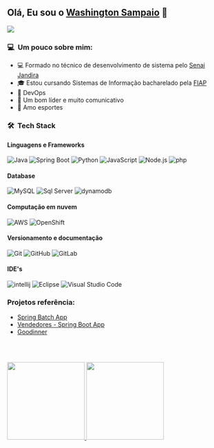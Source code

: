 ## Olá, Eu sou o [Washington Sampaio](https://www.linkedin.com/in/washington-sampaio/) 👋
![](https://komarev.com/ghpvc/?username=washingtonsampaiovieira&color=006bed)

### 💻 &nbsp;Um pouco sobre mim:

- 💻 Formado no técnico de desenvolvimento de sistema pelo [Senai Jandira](https://jandira.sp.senai.br/curso/85566/127/tecnico-de-desenvolvimento-de-sistemas)
- 🎓 Estou cursando Sistemas de Informação bacharelado pela [FIAP](https://www.fiap.com.br/online/graduacao/bacharelado/sistemas-de-informacao/)
- 💪 DevOps 
- 🤝 Um bom líder e muito comunicativo
- 🎽 Amo esportes 


### 🛠 &nbsp;Tech Stack

#### Linguagens e Frameworks

![Java](https://img.shields.io/badge/Java-blue?style=for-the-badge&logo=java&logoColor=white)
![Spring Boot](https://img.shields.io/badge/Spring--Boot-6DB33F?style=for-the-badge&logo=spring&logoColor=white)
![Python](https://img.shields.io/badge/python-306998?style=for-the-badge&logo=python&logoColor=white)
![JavaScript](https://img.shields.io/badge/JavaScript-F7DF1E?style=for-the-badge&logo=javascript&logoColor=black)
![Node.js](https://img.shields.io/badge/Node.js-43853D?style=for-the-badge&logo=ts-node&logoColor=white)
![php](https://img.shields.io/badge/php-474A8A?style=for-the-badge&logo=php&logoColor=black)

#### Database

![MySQL](https://img.shields.io/badge/MySQL-00000F?style=for-the-badge&logo=mysql&logoColor=white)
![Sql Server](https://img.shields.io/badge/SqlServer-003B57?style=for-the-badge&logo=microsoft-sql-server&logoColor=white)
![dynamodb](https://img.shields.io/badge/dynamodb-0057D5?style=for-the-badge&logo=amazon-dynamodb&logoColor=white)


#### Computação em nuvem

![AWS](https://img.shields.io/badge/AWS-ed9a00?style=for-the-badge&logo=amazon-aws&logoColor=white)
![OpenShift](https://img.shields.io/badge/OpenShift-db0f00?style=for-the-badge&logo=OpenShift&logoColor=wblachite)



#### Versionamento e documentação

![Git](https://img.shields.io/badge/Git-F05032?style=for-the-badge&logo=git&logoColor=white)
![GitHub](https://img.shields.io/badge/GitHub-100000?style=for-the-badge&logo=github&logoColor=white)
![GitLab](https://img.shields.io/badge/GitLab-330F63?style=for-the-badge&logo=gitlab&logoColor=white)

#### IDE's

![intellij](https://img.shields.io/badge/intellij-002a6e?style=for-the-badge&logo=IntelliJ-IDEA&logoColor=white)
![Eclipse](https://img.shields.io/badge/Eclipse-2C2255?style=for-the-badge&logo=eclipse&logoColor=white)
![Visual Studio Code](https://img.shields.io/badge/Visual_Studio_Code-0078D4?style=for-the-badge&logo=visual%20studio%20code&logoColor=white)

### Projetos referência:
- [Spring Batch App](https://github.com/washingtonSampaioVieira/spring_batch)
- [Vendedores - Spring Boot App](https://github.com/washingtonSampaioVieira/vendedores)
- [Goodinner](https://github.com/washingtonSampaioVieira/godinner)

<br />
<br />

<p>
<a href="https://github.com/washingtonsampaiovieira">
  <img height="180em" src="https://github-readme-stats.vercel.app/api?username=washingtonsampaiovieira&show_icons=true&theme=dracula" />
  <img height="180em" src="https://github-readme-stats-eight-theta.vercel.app/api/top-langs/?username=washingtonsampaiovieira&theme=dracula&layout=compact&exclude_lang=java+r" />
</a>
</p>
